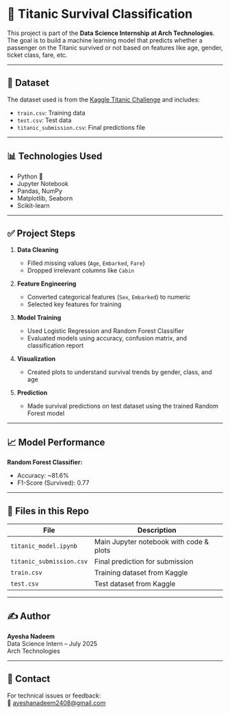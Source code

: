 # 🚢 Titanic Survival Classification

This project is part of the **Data Science Internship at Arch Technologies**. The goal is to build a machine learning model that predicts whether a passenger on the Titanic survived or not based on features like age, gender, ticket class, fare, etc.

---

## 📁 Dataset

The dataset used is from the [Kaggle Titanic Challenge](https://www.kaggle.com/competitions/titanic/data) and includes:
- `train.csv`: Training data
- `test.csv`: Test data
- `titanic_submission.csv`: Final predictions file

---

## 📊 Technologies Used

- Python 🐍
- Jupyter Notebook
- Pandas, NumPy
- Matplotlib, Seaborn
- Scikit-learn

---

## ✅ Project Steps

1. **Data Cleaning**
   - Filled missing values (`Age`, `Embarked`, `Fare`)
   - Dropped irrelevant columns like `Cabin`
   
2. **Feature Engineering**
   - Converted categorical features (`Sex`, `Embarked`) to numeric
   - Selected key features for training

3. **Model Training**
   - Used Logistic Regression and Random Forest Classifier
   - Evaluated models using accuracy, confusion matrix, and classification report

4. **Visualization**
   - Created plots to understand survival trends by gender, class, and age

5. **Prediction**
   - Made survival predictions on test dataset using the trained Random Forest model

---

## 📈 Model Performance

**Random Forest Classifier:**
- Accuracy: ~81.6%
- F1-Score (Survived): 0.77

---

## 📂 Files in this Repo

| File                     | Description                                |
|--------------------------|--------------------------------------------|
| `titanic_model.ipynb`    | Main Jupyter notebook with code & plots    |
| `titanic_submission.csv` | Final prediction for submission            |
| `train.csv`              | Training dataset from Kaggle               |
| `test.csv`               | Test dataset from Kaggle                   |

---

## ✍️ Author

**Ayesha Nadeem**  
Data Science Intern – July 2025  
Arch Technologies

---

## 📧 Contact

For technical issues or feedback:  
📩 ayeshanadeem2408@gmail.com

